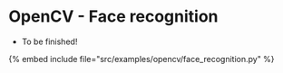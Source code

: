 # OpenCV - Face recognition

* To be finished!

{% embed include file="src/examples/opencv/face_recognition.py" %}



